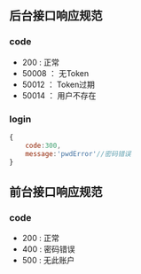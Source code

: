 ## 后台接口响应规范
### code
- 200 : 正常
- 50008 ： 无Token
- 50012 ： Token过期
- 50014 ： 用户不存在

### login
```javascript
{
	code:300,
	message:'pwdError'//密码错误
}
```

## 前台接口响应规范
### code
- 200 : 正常
- 400 : 密码错误
- 500 : 无此账户